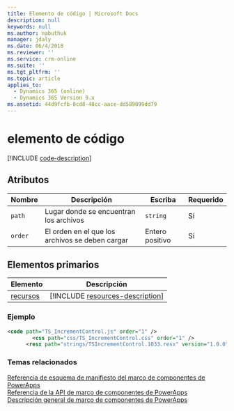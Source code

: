 ```yaml
---
title: Elemento de código | Microsoft Docs
description: null
keywords: null
ms.author: nabuthuk
manager: jdaly
ms.date: 06/4/2018
ms.reviewer: ''
ms.service: crm-online
ms.suite: ''
ms.tgt_pltfrm: ''
ms.topic: article
applies_to:
  - Dynamics 365 (online)
  - Dynamics 365 Version 9.x
ms.assetid: 44d9fcfb-0cd8-48cc-aace-dd589099dd79
---
```


# <a name="code-element"></a>elemento de código

[!INCLUDE [code-description](includes/code-description.md)]

## <a name="attributes"></a>Atributos

|Nombre|Descripción|Escriba|Requerido|
|--|--|--|--|
|`path`|Lugar donde se encuentran los archivos|`string`|Sí|
|`order`|El orden en el que los archivos se deben cargar|Entero positivo|Sí|

## <a name="parent-elements"></a>Elementos primarios

|Elemento|Descripción|
|--|--|
|[recursos](resources.md)|[!INCLUDE [resources-description](includes/resources-description.md)]|

### <a name="example"></a>Ejemplo

```XML
<code path="TS_IncrementControl.js" order="1" />
        <css path="css/TS_IncrementControl.css" order="1" />
      <resx path="strings/TSIncrementControl.1033.resx" version="1.0.0" />
```

### <a name="related-topics"></a>Temas relacionados

[Referencia de esquema de manifiesto del marco de componentes de PowerApps](index.md)<br/>
[Referencia de la API de marco de componentes de PowerApps](../reference/index.md)<br/>
[Descripción general de marco de componentes de PowerApps](../overview.md)